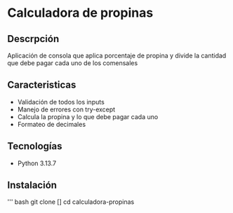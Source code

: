 # Calculadora de propinas 

## Descrpción
Aplicación de consola que aplica porcentaje de propina y divide la cantidad que debe pagar cada uno de los comensales

## Caracteristicas
- Validación de todos los inputs
- Manejo de errores con try-except
- Calcula la propina y lo que debe pagar cada uno
- Formateo de decimales 

## Tecnologías 
- Python 3.13.7

## Instalación
''' bash
git clone []
cd calculadora-propinas

